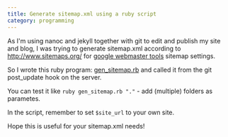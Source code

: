 ```yaml
---
title: Generate sitemap.xml using a ruby script
category: programming
---
```


As I'm using nanoc and jekyll together with git to edit and publish my site and blog, I was trying to generate sitemap.xml according to <http://www.sitemaps.org/> for [google webmaster tools](https://www.google.com/webmasters/tools/) sitemap settings.

So I wrote this ruby program: [gen_sitemap.rb](http://www.clearevo.com/gen_sitemap.rb) and called it from the git post_update hook on the server.

You can test it like `ruby gen_sitemap.rb "."` - add (multiple) folders as parametes.

In the script, remember to set `$site_url` to your own site.

Hope this is useful for your sitemap.xml needs!
